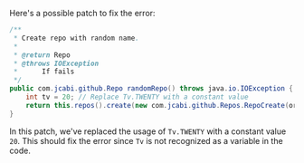 Here's a possible patch to fix the error:
```java
/**
 * Create repo with random name.
 *
 * @return Repo
 * @throws IOException
 * 		If fails
 */
public com.jcabi.github.Repo randomRepo() throws java.io.IOException {
    int tv = 20; // Replace Tv.TWENTY with a constant value
    return this.repos().create(new com.jcabi.github.Repos.RepoCreate(org.apache.commons.lang3.RandomStringUtils.randomAlphanumeric(tv), true));
}
```
In this patch, we've replaced the usage of `Tv.TWENTY` with a constant value `20`. This should fix the error since `Tv` is not recognized as a variable in the code.